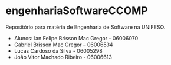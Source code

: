 # engenhariaSoftwareCCOMP
Repositório para matéria de Engenharia de Software na UNIFESO.

- Alunos: Ian Felipe Brisson Mac Gregor - 06006070
- Gabriel Brisson Mac Gregor – 06006534
- Lucas Cardoso da Silva - 06005298
- João Vitor Machado Ribeiro - 06006613
